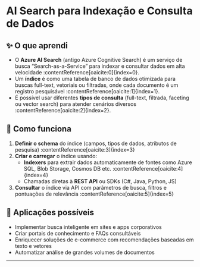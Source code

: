 # AI Search para Indexação e Consulta de Dados

## ✨ O que aprendi  
- O **Azure AI Search** (antigo Azure Cognitive Search) é um serviço de busca “Search-as-a-Service” para indexar e consultar dados em alta velocidade :contentReference[oaicite:0]{index=0}.  
- Um **índice** é como uma tabela de banco de dados otimizada para buscas full-text, vetoriais ou filtradas, onde cada documento é um registro pesquisável :contentReference[oaicite:1]{index=1}.  
- É possível usar diferentes **tipos de consulta** (full-text, filtrada, faceting ou vector search) para atender cenários diversos :contentReference[oaicite:2]{index=2}.

## 🧩 Como funciona  
1. **Definir o schema** do índice (campos, tipos de dados, atributos de pesquisa) :contentReference[oaicite:3]{index=3}  
2. **Criar e carregar** o índice usando:  
   - **Indexers** para extrair dados automaticamente de fontes como Azure SQL, Blob Storage, Cosmos DB etc. :contentReference[oaicite:4]{index=4}  
   - Chamadas diretas à **REST API** ou SDKs (C#, Java, Python, JS)  
3. **Consultar** o índice via API com parâmetros de busca, filtros e pontuações de relevância :contentReference[oaicite:5]{index=5}  

## 🚀 Aplicações possíveis  
- Implementar busca inteligente em sites e apps corporativos  
- Criar portais de conhecimento e FAQs consultáveis  
- Enriquecer soluções de e-commerce com recomendações baseadas em texto e vetores  
- Automatizar análise de grandes volumes de documentos  

---
